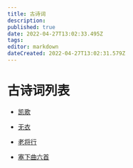 ```yaml
---
title: 古诗词
description: 
published: true
date: 2022-04-27T13:02:33.495Z
tags: 
editor: markdown
dateCreated: 2022-04-27T13:02:31.579Z
---
```


# 古诗词列表


- [凯歌](/zh/poem/kai-ge)

- [无衣](/zh/poem/wu-yi)

- [老将行](/zh/poem/lao-jiang-xing)

- [塞下曲六首](/zh/poem/li-bai-sai-xia-qu-liu-shou)
